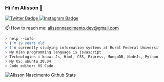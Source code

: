 ### Hi i'm Alisson 👋

<a target="_blank" href="https://twitter.com/AlissonGRN">
<img src="https://img.shields.io/badge/AlissonGRN-1ca0f1?style=for-the-badge&logo=twitter&logoColor=white&link=https://twitter.com/AlissonGRN" alt="Twitter Badge">
</a>
<a target="_blank" href="https://www.instagram.com/alissongrn_/">
<img src="https://img.shields.io/badge/-alissongrn_-E1306C?style=for-the-badge&logo=Instagram&logoColor=white&link=https://www.instagram.com/alissongrn_/" alt="Instagram Badge">
</a>

📫 How to reach me: alissonnascimento.dev@gmail.com
````bash
> help --info
> I'm 19 years old
> I'm currently studying information systems at Rural Federal University of Pernambuco
> My mian programming language is javascript
> Technologies i know: Js, Html, CSS, Express, MongoDB, NodeJs, Python, Java
> My OS: ubuntu 20.04
> Code editor: VS Code
````
![Alisson Nascimento Github Stats](https://github-readme-stats.vercel.app/api?username=AlissonGrn&show_icons=true&title_color=fff&icon_color=79ff97&text_color=9f9f9f&bg_color=151515)
